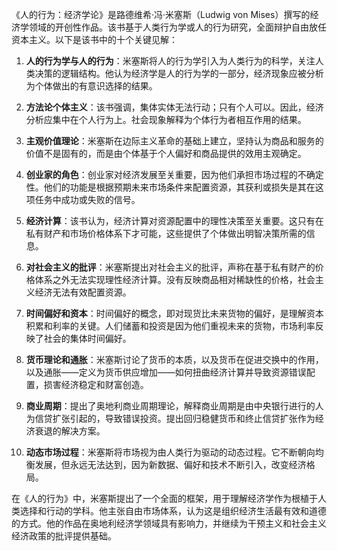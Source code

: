 《人的行为：经济学论》是路德维希·冯·米塞斯（Ludwig von Mises）撰写的经济学领域的开创性作品。该书基于人类行为学或人的行为研究，全面辩护自由放任资本主义。以下是该书中的十个关键见解：

1. **人的行为学与人的行为**：米塞斯将人的行为学引入为人类行为的科学，关注人类决策的逻辑结构。他认为经济学是人的行为学的一部分，经济现象应被分析为个体做出的有意识选择的结果。

2. **方法论个体主义**：该书强调，集体实体无法行动；只有个人可以。因此，经济分析应集中在个人行为上。社会现象解释为个体行为者相互作用的结果。

3. **主观价值理论**：米塞斯在边际主义革命的基础上建立，坚持认为商品和服务的价值不是固有的，而是由个体基于个人偏好和商品提供的效用主观确定。

4. **创业家的角色**：创业家对经济发展至关重要，因为他们承担市场过程的不确定性。他们的功能是根据预期未来市场条件来配置资源，其获利或损失是其在这项任务中成功或失败的信号。

5. **经济计算**：该书认为，经济计算对资源配置中的理性决策至关重要。这只有在私有财产和市场价格体系下才可能，这些提供了个体做出明智决策所需的信息。

6. **对社会主义的批评**：米塞斯提出对社会主义的批评，声称在基于私有财产的价格体系之外无法实现理性经济计算。没有反映商品相对稀缺性的价格，社会主义经济无法有效配置资源。

7. **时间偏好和资本**：时间偏好的概念，即对现货比未来货物的偏好，是理解资本积累和利率的关键。人们储蓄和投资是因为他们重视未来的货物，市场利率反映了社会的集体时间偏好。

8. **货币理论和通胀**：米塞斯讨论了货币的本质，以及货币在促进交换中的作用，以及通胀——定义为货币供应增加——如何扭曲经济计算并导致资源错误配置，损害经济稳定和财富创造。

9. **商业周期**：提出了奥地利商业周期理论，解释商业周期是由中央银行进行的人为信贷扩张引起的，导致错误投资。提出回归稳健货币和终止信贷扩张作为经济衰退的解决方案。

10. **动态市场过程**：米塞斯将市场视为由人类行为驱动的动态过程。它不断朝向均衡发展，但永远无法达到，因为新数据、偏好和技术不断引入，改变经济格局。

在《人的行为》中，米塞斯提出了一个全面的框架，用于理解经济学作为根植于人类选择和行动的学科。他主张自由市场体系，认为这是组织经济生活最有效和道德的方式。他的作品在奥地利经济学领域具有影响力，并继续为干预主义和社会主义经济政策的批评提供基础。